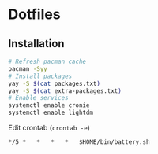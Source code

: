# Dotfiles

## Installation

```bash
# Refresh pacman cache
pacman -Syy
# Install packages
yay -S $(cat packages.txt)
yay -S $(cat extra-packages.txt)
# Enable services
systemctl enable cronie
systemctl enable lightdm
```

Edit crontab (`crontab -e`)
```
*/5	*	*	*	*	$HOME/bin/battery.sh
```
